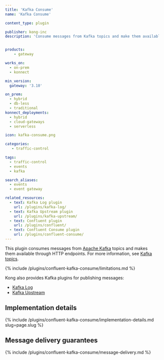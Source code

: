 ```yaml
---
title: 'Kafka Consume'
name: 'Kafka Consume'

content_type: plugin

publisher: kong-inc
description: 'Consume messages from Kafka topics and make them available through HTTP endpoints'


products:
    - gateway

works_on:
  - on-prem
  - konnect

min_version:
  gateway: '3.10'

on_prem:
  - hybrid
  - db-less
  - traditional
konnect_deployments:
  - hybrid
  - cloud-gateways
  - serverless

icon: kafka-consume.png

categories:
   - traffic-control

tags:
  - traffic-control
  - events
  - kafka

search_aliases:
  - events
  - event gateway

related_resources:
  - text: Kafka Log plugin
    url: /plugins/kafka-log/
  - text: Kafka Upstream plugin
    url: /plugins/kafka-upstream/
  - text: Confluent plugin
    url: /plugins/confluent/
  - text: Confluent Consume plugin
    url: /plugins/confluent-consume/
---
```


This plugin consumes messages from [Apache Kafka](https://kafka.apache.org/) topics and makes them available through HTTP endpoints.
For more information, see [Kafka topics](https://kafka.apache.org/documentation/#intro_concepts_and_terms).

{% include /plugins/confluent-kafka-consume/limitations.md %}

Kong also provides Kafka plugins for publishing messages:
* [Kafka Log](/plugins/kafka-log/)
* [Kafka Upstream](/plugins/kafka-upstream/)

## Implementation details

{% include /plugins/confluent-kafka-consume/implementation-details.md slug=page.slug %}

## Message delivery guarantees

{% include /plugins/confluent-kafka-consume/message-delivery.md %}
